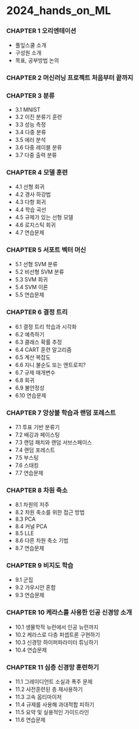 # 2024_hands_on_ML

### CHAPTER 1 오리엔테이션
- 풀잎스쿨 소개
- 구성원 소개
- 목표, 공부방법 논의

### CHAPTER 2 머신러닝 프로젝트 처음부터 끝까지

### CHAPTER 3 분류
- 3.1 MNIST
- 3.2 이진 분류기 훈련
- 3.3 성능 측정
- 3.4 다중 분류
- 3.5 에러 분석
- 3.6 다중 레이블 분류
- 3.7 다중 출력 분류

### CHAPTER 4 모델 훈련
- 4.1 선형 회귀
- 4.2 경사 하강법
- 4.3 다항 회귀
- 4.4 학습 곡선
- 4.5 규제가 있는 선형 모델
- 4.6 로지스틱 회귀
- 4.7 연습문제

### CHAPTER 5 서포트 벡터 머신
- 5.1 선형 SVM 분류
- 5.2 비선형 SVM 분류
- 5.3 SVM 회귀
- 5.4 SVM 이론
- 5.5 연습문제

### CHAPTER 6 결정 트리
- 6.1 결정 트리 학습과 시각화
- 6.2 예측하기
- 6.3 클래스 확률 추정
- 6.4 CART 훈련 알고리즘
- 6.5 계산 복잡도
- 6.6 지니 불순도 또는 엔트로피?
- 6.7 규제 매개변수
- 6.8 회귀
- 6.9 불안정성
- 6.10 연습문제

### CHAPTER 7 앙상블 학습과 랜덤 포레스트
- 7.1 투표 기반 분류기
- 7.2 배깅과 페이스팅
- 7.3 랜덤 패치와 랜덤 서브스페이스
- 7.4 랜덤 포레스트
- 7.5 부스팅
- 7.6 스태킹
- 7.7 연습문제

### CHAPTER 8 차원 축소
- 8.1 차원의 저주
- 8.2 차원 축소를 위한 접근 방법
- 8.3 PCA
- 8.4 커널 PCA
- 8.5 LLE
- 8.6 다른 차원 축소 기법
- 8.7 연습문제

### CHAPTER 9 비지도 학습
- 9.1 군집
- 9.2 가우시안 혼합
- 9.3 연습문제

### CHAPTER 10 케라스를 사용한 인공 신경망 소개
- 10.1 생물학적 뉴런에서 인공 뉴런까지
- 10.2 케라스로 다층 퍼셉트론 구현하기
- 10.3 신경망 하이퍼파라미터 튜닝하기
- 10.4 연습문제

### CHAPTER 11 심층 신경망 훈련하기
- 11.1 그레이디언트 소실과 폭주 문제
- 11.2 사전훈련된 층 재사용하기
- 11.3 고속 옵티마이저
- 11.4 규제를 사용해 과대적합 피하기
- 11.5 요약 및 실용적인 가이드라인
- 11.6 연습문제
